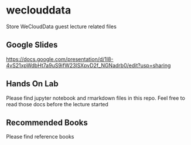 # weclouddata
Store WeCloudData guest lecture related files

## Google Slides
https://docs.google.com/presentation/d/1l8-4vS21xpWdbHt7a9uS9ifW23lSXpvD2f_NGNadrb0/edit?usp=sharing

## Hands On Lab
Please find jupyter notebook and rmarkdown files in this repo. Feel free to read those docs before the lecture started

## Recommended Books
Please find reference books 

